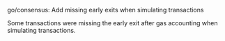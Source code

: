 go/consensus: Add missing early exits when simulating transactions

Some transactions were missing the early exit after gas accounting when
simulating transactions.
